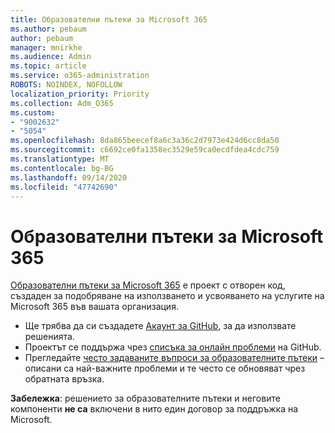 ```yaml
---
title: Образователни пътеки за Microsoft 365
ms.author: pebaum
author: pebaum
manager: mnirkhe
ms.audience: Admin
ms.topic: article
ms.service: o365-administration
ROBOTS: NOINDEX, NOFOLLOW
localization_priority: Priority
ms.collection: Adm_O365
ms.custom:
- "9002632"
- "5054"
ms.openlocfilehash: 8da865beecef8a6c3a36c2d7973e424d6cc8da50
ms.sourcegitcommit: c6692ce0fa1358ec3529e59ca0ecdfdea4cdc759
ms.translationtype: MT
ms.contentlocale: bg-BG
ms.lasthandoff: 09/14/2020
ms.locfileid: "47742690"
---
```

# <a name="microsoft-365-learning-pathways"></a>Образователни пътеки за Microsoft 365

[Образователни пътеки за Microsoft 365](https://docs.microsoft.com/office365/customlearning/) е проект с отворен код, създаден за подобряване на използването и усвояването на услугите на Microsoft 365 във вашата организация.

- Ще трябва да си създадете [Акаунт за GitHub](https://aka.ms/joingithub), за да използвате решенията.
- Проектът се поддържа чрез [списъка за онлайн проблеми](https://aka.ms/CustomLearningHelp) на GitHub.
- Прегледайте [често задаваните въпроси за образователните пътеки](https://docs.microsoft.com/office365/customlearning/faq) – описани са най-важните проблеми и те често се обновяват чрез обратната връзка.

**Забележка**: решението за образователните пътеки и неговите компоненти **не са** включени в нито един договор за поддръжка на Microsoft.

